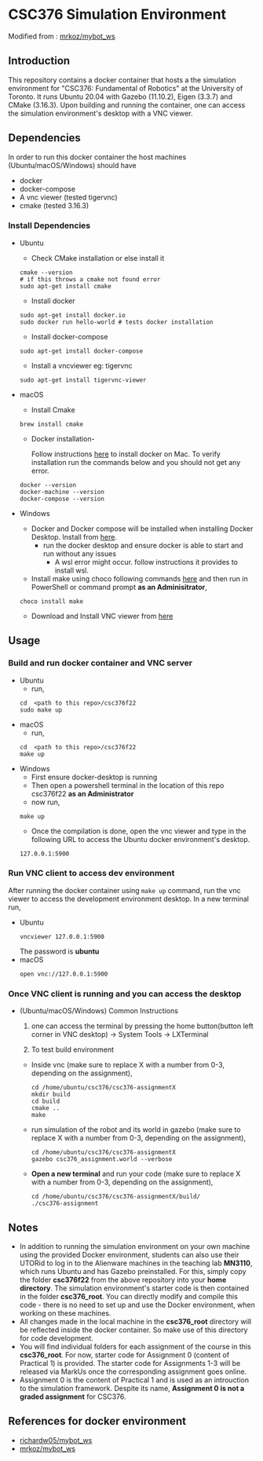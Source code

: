 # CSC376 Simulation Environment

Modified from : [mrkoz/mybot_ws](https://github.com/mrkoz/mybot_ws)

## Introduction

This repository contains a docker container that hosts a the simulation environment for "CSC376: Fundamental of Robotics" at the University of Toronto. It runs Ubuntu 20.04 with Gazebo (11.10.2), Eigen (3.3.7) and CMake (3.16.3). Upon building and running the container, one can access the simulation environment's desktop with a VNC viewer. 

## Dependencies 

In order to run this docker container the host machines (Ubuntu/macOS/Windows) should have 
* docker 
* docker-compose
* A vnc viewer (tested tigervnc)
* cmake (tested 3.16.3)




### Install Dependencies

* Ubuntu 
    * Check CMake installation or else install it 
    ```
    cmake --version 
    # if this throws a cmake not found error 
    sudo apt-get install cmake 
    ```
    * Install docker 
    ```
    sudo apt-get install docker.io
    sudo docker run hello-world # tests docker installation
    ```
    * Install docker-compose
    ```
    sudo apt-get install docker-compose
    ```
    * Install a vncviewer eg: tigervnc 
    ```
    sudo apt-get install tigervnc-viewer
    ```

* macOS
    * Install Cmake 
    ```
    brew install cmake 
    ```
    * Docker installation-
    
        Follow instructions [here](https://runnable.com/docker/install-docker-on-macos) to install docker on Mac. To verify installation run the commands below and you should not get any error.  
    ```
    docker --version 
    docker-machine --version 
    docker-compose --version
    ```

* Windows 
    * Docker and Docker compose will be installed when installing Docker Desktop. Install from [here](https://www.docker.com/products/docker-desktop/). 
        * run the docker desktop and ensure docker is able to start and run without any issues
            * A wsl error might occur. follow instructions it provides to install wsl.
    * Install make using choco following commands [here](https://chocolatey.org/install) and then run in PowerShell or command prompt **as an Adminisitrator**,
    ```
    choco install make
    ```
    * Download and Install VNC viewer from [here](https://www.realvnc.com/en/connect/download/viewer/windows/)





## Usage

### Build and run docker container and VNC server 

* Ubuntu 
    * run, 
    ```
    cd  <path to this repo>/csc376f22
    sudo make up
    ```
* macOS 
    * run, 
    ```
    cd  <path to this repo>/csc376f22
    make up
    ```
* Windows 
    * First ensure docker-desktop is running 
    * Then open a powershell terminal in the location of this repo csc376f22 **as an Administrator**
    * now run,
    ```
    make up
    ```
    * Once the compilation is done, open the vnc viewer and type in the following URL to access the Ubuntu docker environment's desktop.
    ```
    127.0.0.1:5900
    ```

### Run VNC client to access dev environment 
After running the docker container using ```make up``` command, run the vnc viewer to access the development environment desktop. In a new terminal run, 

* Ubuntu 
    ```
    vncviewer 127.0.0.1:5900
    ```
    The password is **ubuntu** 
* macOS 
    ```
    open vnc://127.0.0.1:5900
    ```


### Once VNC client is running and you can access the desktop 

* (Ubuntu/macOS/Windows) Common Instructions
    1. one can access the terminal by pressing the home button(button left corner in VNC desktop) -> System Tools -> LXTerminal
    
    2. To test build environment 

    *   Inside vnc (make sure to replace X with a number from 0-3, depending on the assignment),  
        ```
        cd /home/ubuntu/csc376/csc376-assignmentX
        mkdir build 
        cd build 
        cmake ..
        make 
        ```
    * run simulation of the robot and its world in gazebo (make sure to replace X with a number from 0-3, depending on the assignment),
        ```
        cd /home/ubuntu/csc376/csc376-assignmentX
        gazebo csc376_assignment.world --verbose
        ```
    * **Open a new terminal** and run your code (make sure to replace X with a number from 0-3, depending on the assignment),
        ```
        cd /home/ubuntu/csc376/csc376-assignmentX/build/
        ./csc376-assignment
        ```
   

## Notes
* In addition to running the simulation environment on your own machine using the provided Docker environment, students can also use their UTORid to log in to the Alienware machines in the teaching lab **MN3110**, which runs Ubuntu and has Gazebo preinstalled. For this, simply copy the folder **csc376f22** from the above repository into your **home directory**. The simulation environment's starter code is then contained in the folder **csc376_root**. You can directly modify and compile this code  - there is no need to set up and use the Docker environment, when working on these machines.
* All changes made in the local machine in the **csc376_root** directory will be reflected inside the docker container. So make use of this directory for code development.
* You will find individual folders for each assignment of the course in this **csc376_root**. For now, starter code for Assignment 0 (content of Practical 1) is provided. The starter code for Assignments 1-3 will be released via MarkUs once the corresponding assignment goes online.
* Assignment 0 is the content of Practical 1 and is used as an introuction to the simulation framework. Despite its name, **Assignment 0 is not a graded assignment** for CSC376.

## References for docker environment

* [richardw05/mybot_ws](https://github.com/richardw05/mybot_ws)
* [mrkoz/mybot_ws](https://github.com/mrkoz/mybot_ws)
